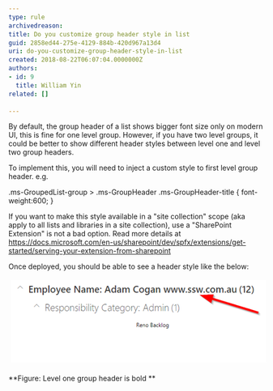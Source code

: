 ```yaml
---
type: rule
archivedreason: 
title: Do you customize group header style in list
guid: 2858ed44-275e-4129-884b-420d967a13d4
uri: do-you-customize-group-header-style-in-list
created: 2018-08-22T06:07:04.0000000Z
authors:
- id: 9
  title: William Yin
related: []

---
```


By default, the group header of a list shows bigger font size only on modern UI, this is fine for one level group. However, if you have two level groups, it could be better to show different header styles between level one and level two group headers.

<!--endintro-->

To implement this, you will need to inject a custom style to first level group header. e.g.

.ms-GroupedList-group > .ms-GroupHeader .ms-GroupHeader-title {
    font-weight:600;
}



If you want to make this style available in a "site collection" scope (aka apply to all lists and libraries in a site collection), use a "SharePoint Extension" is not a bad option. Read more details at https://docs.microsoft.com/en-us/sharepoint/dev/spfx/extensions/get-started/serving-your-extension-from-sharepoint

Once deployed, you should be able to see a header style like the below:
<dl class="ssw15-rteElement-ImageArea"><img src="level one gorup header bold.png" alt="level one gorup header bold.png" style="margin:5px;"></dl> **Figure: Level one group header is bold
**
